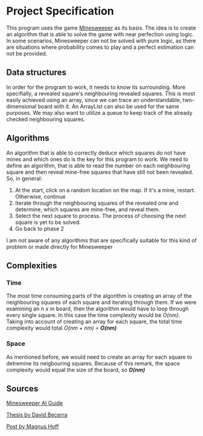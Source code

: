 # Project Specification

This program uses the game [Minesweeper]("https://en.wikipedia.org/wiki/Minesweeper_(video_game)") as 
its basis. The idea is to create an algorithm that is able to solve the game with near perfection using logic. In some scenarios, Minesweeper can not be solved with pure logic, as there are situations where probability comes to play and a perfect estimation can not be provided. 

## Data structures

In order for the program to work, it needs to know its surrounding. More specifially, a revealed 
square's neighbouring revealed squares. This is most easily achieved using an array, since we can trace
an understandable, two-dimensional board with it. An ArrayList can also be used for the same purposes. We may also want to utilize a queue to keep track of the already checked neighbouring squares. 

## Algorithms

An algorithm that is able to correctly deduce which squares do not have mines and which ones do is the key for this program to work. We need to define an algorithm, that is able to read the number on each neighbouring square and then reveal mine-free squares that have still not been revealed. So, in general:

1. At the start, click on a random location on the map. If it's a mine, restart. Otherwise, continue
2. Iterate through the neighbouring squares of the revealed one and determine, which squares are mine-free, and reveal them.
3. Select the next square to process. The process of choosing the next square is yet to be solved. 
4. Go back to phase 2

I am not aware of any algorithms that are specifically suitable for this kind of problem or made directly for Minesweeper

## Complexities

### Time

The most time consuming parts of the algorithm is creating an array of the neighbouring squares of each square and iterating through them. If we were examining an *n x m* board, then the algorithm would have to loop through every single square. In this case the time complexity would be *O(nm)*. Taking into account of creating an array for each square, the total time complexity would total *O(nm + nm)* = **_O(nm)_**

### Space

As mentioned before, we would need to create an array for each square to detremine its neigbouring squares. Because of this remark, the space complexity would equal the size of the board, so **_O(nm)_**

## Sources

[Minesweeper AI Guide](https://luckytoilet.wordpress.com/2012/12/23/2125/)

[Thesis by David Becerra](https://dash.harvard.edu/bitstream/handle/1/14398552/BECERRA-SENIORTHESIS-2015.pdf?sequence=1)

[Post by Magnus Hoff](https://magnushoff.com/minesweeper/)

